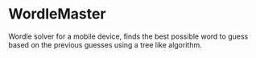 # WordleMaster
Wordle solver for a mobile device, finds the best possible word to guess based on the previous guesses using a tree like algorithm. 
